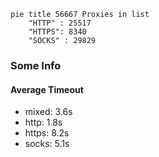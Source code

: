 
```mermaid
pie title 56667 Proxies in list
    "HTTP" : 25517
    "HTTPS": 8340
    "SOCKS" : 29829
```

### Some Info
#### Average Timeout

- mixed: 3.6s
- http: 1.8s
- https: 8.2s
- socks: 5.1s